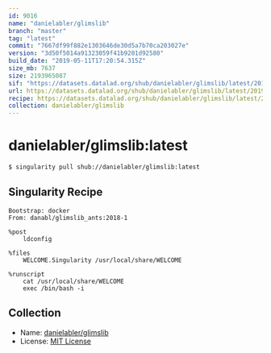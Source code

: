 ```yaml
---
id: 9016
name: "danielabler/glimslib"
branch: "master"
tag: "latest"
commit: "7667df99f882e1303646de30d5a7b70ca203027e"
version: "3d50f5014a91323059f41b9201d92580"
build_date: "2019-05-11T17:20:54.315Z"
size_mb: 7637
size: 2193965087
sif: "https://datasets.datalad.org/shub/danielabler/glimslib/latest/2019-05-11-7667df99-3d50f501/3d50f5014a91323059f41b9201d92580.simg"
url: https://datasets.datalad.org/shub/danielabler/glimslib/latest/2019-05-11-7667df99-3d50f501/
recipe: https://datasets.datalad.org/shub/danielabler/glimslib/latest/2019-05-11-7667df99-3d50f501/Singularity
collection: danielabler/glimslib
---
```


# danielabler/glimslib:latest

```bash
$ singularity pull shub://danielabler/glimslib:latest
```

## Singularity Recipe

```singularity
Bootstrap: docker
From: danabl/glimslib_ants:2018-1

%post
    ldconfig

%files
    WELCOME.Singularity /usr/local/share/WELCOME

%runscript
    cat /usr/local/share/WELCOME
    exec /bin/bash -i
```

## Collection

 - Name: [danielabler/glimslib](https://github.com/danielabler/glimslib)
 - License: [MIT License](https://api.github.com/licenses/mit)

